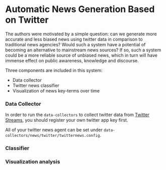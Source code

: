 Automatic News Generation Based on Twitter
=======

The authors were motivated by a simple question: can we generate more accurate and less biased news using twitter data in comparison to traditional news agencies? Would such a system have a potential of becoming an alternative to mainstream news sources? If so, such a system could be a more reliable source of unbiased news, which in turn will have immense effect on public awareness, knowledge and discourse.

Three components are included in this system:
* Data collector
* Twitter news classifier
* Visualization of news key-terms over time

### Data Collector
In order to run the `data-collectors` to collect twitter data from [Twitter Streams](https://dev.twitter.com/streaming/public), you should register your own twitter app key first.

All of your twitter news agent can be set under `data-collectors/news/twitter/twitternews.config`. 

### Classifier


### Visualization analysis


